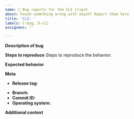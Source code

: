 ```yaml
---
name: 🐞 Bug reports for the CLI client
about: Found something wrong with skysh? Report them here
title: 'CLI: '
labels: C-bug, D-cli
assignees: ''

---
```


**Description of bug**
<!-- A clear and concise description of what the bug is. -->

**Steps to reproduce**
Steps to reproduce the behavior:
<!--
For example:
1. Run `skyd`
2. Run `skysh` and close it suddenly
-->

**Expected behavior**
<!-- A clear and concise description of what you expected to happen. -->

**Meta**
 - **Release tag:**
<!-- provide a branch or commit hash if relevant - otherwise type 'None' -->
 - **Branch:**
- **Commit ID:**
- **Operating system:**

**Additional context**
<!-- Add any other context about the problem here. -->

